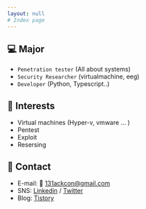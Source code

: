 ```yaml
---
layout: null
# Index page
---
```

## 💻 Major
  - `Penetration tester` (All about systems)
  - `Security Researcher` (virtualmachine, eeg)
  - `Developer` (Python, Typescript..)

## 🤩 Interests
  - Virtual machines (Hyper-v, vmware ... )
  - Pentest
  - Exploit
  - Resersing

## 🔗 Contact
- E-mail: 📨 [131ackcon@gmail.com](mailto://131ackcon@gmail.com)
- SNS:  [Linkedin](https://www.linkedin.com/in/blackcon/) / [Twitter](https://twitter.com/jh_blank)
- Blog: [Tistory](https://blackcon.tistory.com/)
